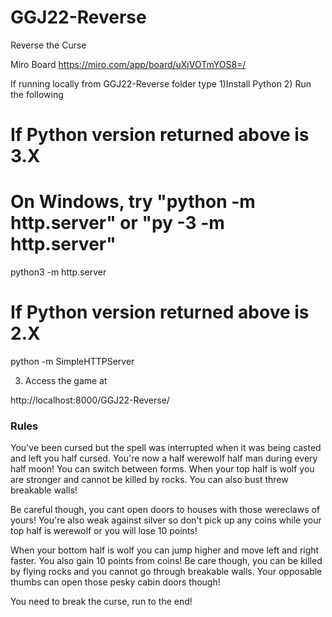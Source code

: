 # GGJ22-Reverse
Reverse the Curse

Miro Board
https://miro.com/app/board/uXjVOTmYOS8=/


If running locally from GGJ22-Reverse folder type
1)Install Python
2) Run the following
# If Python version returned above is 3.X
# On Windows, try "python -m http.server" or "py -3 -m http.server"
python3 -m http.server
# If Python version returned above is 2.X
python -m SimpleHTTPServer

3) Access the game at 

http://localhost:8000/GGJ22-Reverse/

### Rules

You've been cursed but the spell was interrupted when it was being casted and left you half cursed. You're now a half werewolf half man during every half moon! You can switch between forms. When your top half is wolf you are stronger and cannot be killed by rocks. You can also bust threw breakable walls! 

Be careful though, you cant open doors to houses with those wereclaws of yours! You're also weak against silver so don't pick up any coins while your top half is werewolf or you will lose 10 points! 

When your bottom half is wolf you can jump higher and move left and right faster. You also gain 10 points from coins! Be care though, you can be killed by flying rocks and you cannot go through breakable walls. Your opposable thumbs can open those pesky cabin doors though!

You need to break the curse, run to the end! 